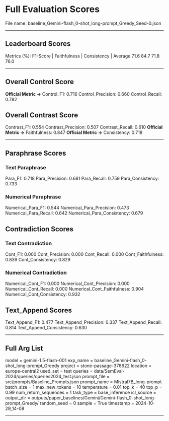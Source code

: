 # Full Evaluation Scores

File name: baseline_Gemini-flash_0-shot_long-prompt_Greedy_Seed-0.json


---

## Leaderboard Scores

Metrics (%): F1-Score | Faithfulness | Consistency | Average
                71.6        84.7          71.8        76.0

---

## Overall Control Score

**Official Metric ->** Control_F1: 0.716
Control_Precision: 0.660
Control_Recall: 0.782

## Overall Contrast Score

Contrast_F1: 0.554
Contrast_Precision: 0.507
Contrast_Recall: 0.610
**Official Metric ->** Faithfulness: 0.847
**Official Metric ->** Consistency: 0.718

---


## Paraphrase Scores


### Text Paraphrase

Para_F1: 0.718
Para_Precision: 0.681
Para_Recall: 0.759
Para_Consistency: 0.733


### Numerical Paraphrase

Numerical_Para_F1: 0.544
Numerical_Para_Precision: 0.473
Numerical_Para_Recall: 0.642
Numerical_Para_Consistency: 0.679


## Contradiction Scores


### Text Contradiction

Cont_F1: 0.000
Cont_Precision: 0.000
Cont_Recall: 0.000
Cont_Faithfulness: 0.839
Cont_Consistency: 0.829


### Numerical Contradiction

Numerical_Cont_F1: 0.000
Numerical_Cont_Precision: 0.000
Numerical_Cont_Recall: 0.000
Numerical_Cont_Faithfulness: 0.904
Numerical_Cont_Consistency: 0.932


## Text_Append Scores

Text_Append_F1: 0.477
Text_Append_Precision: 0.337
Text_Append_Recall: 0.814
Text_Append_Consistency: 0.630

---

## Full Arg List

model = gemini-1.5-flash-001
exp_name = baseline_Gemini-flash_0-shot_long-prompt_Greedy
project = stone-passage-376622
location = europe-central2
used_set = test
queries = data/SemEval-2024/queries/queries2024_test.json
prompt_file = src/prompts/Baseline_Prompts.json
prompt_name = Mistral7B_long-prompt
batch_size = 1
max_new_tokens = 10
temperature = 0.01
top_k = 40
top_p = 0.99
num_return_sequences = 1
task_type = base_inference
icl_source = 
output_dir = outputs/paper_baselines/Gemini/Gemini-flash_0-shot_long-prompt_Greedy/
random_seed = 0
sample = True
timestamp = 2024-10-29_14-08

---

